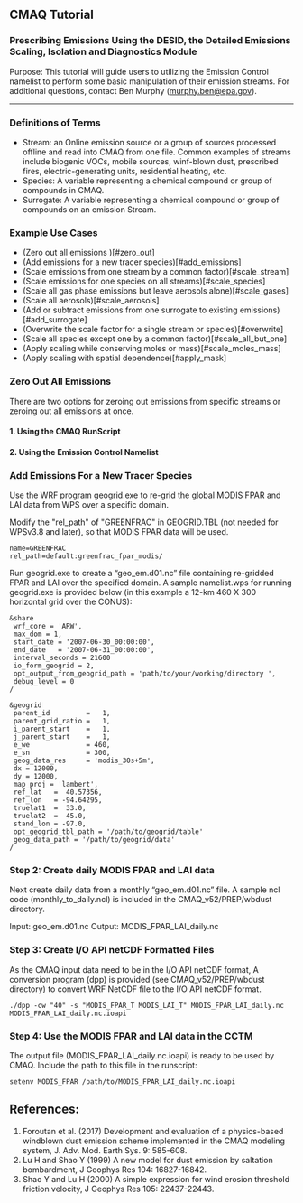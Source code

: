 ## CMAQ Tutorial ##
### Prescribing Emissions Using the DESID, the Detailed Emissions Scaling, Isolation and Diagnostics Module ###
Purpose: This tutorial will guide users to utilizing the Emission Control namelist to perform some basic manipulation 
of their emission streams. For additional questions, contact Ben Murphy (murphy.ben@epa.gov).

------------

### Definitions of Terms
- Stream: an Online emission source or a group of sources processed offline and read into CMAQ from one file. Common 
examples of streams include biogenic VOCs, mobile sources, winf-blown dust, prescribed fires, electric-generating units, 
residential heating, etc.  
- Species: A variable representing a chemical compound or group of compounds in CMAQ.  
- Surrogate: A variable representing a chemical compound or group of compounds on an emission Stream.  

### Example Use Cases
- (Zero out all emissions )[#zero_out]  
- (Add emissions for a new tracer species)[#add_emissions]  
- (Scale emissions from one stream by a common factor)[#scale_stream]  
- (Scale emissions for one species on all streams)[#scale_species]  
- (Scale all gas phase emissions but leave aerosols alone)[#scale_gases]  
- (Scale all aerosols)[#scale_aerosols]  
- (Add or subtract emissions from one surrogate to existing emissions)[#add_surrogate]  
- (Overwrite the scale factor for a single stream or species)[#overwrite]  
- (Scale all species except one by a common factor)[#scale_all_but_one]  
- (Apply scaling while conserving moles or mass)[#scale_moles_mass]  
- (Apply scaling with spatial dependence)[#apply_mask]  


<a id=zero_out></a>
### Zero Out All Emissions 
There are two options for zeroing out emissions from specific streams or zeroing out all emissions at once.

#### 1. Using the CMAQ RunScript


#### 2. Using the Emission Control Namelist



<a id=add_emissions></a>
### Add Emissions For a New Tracer Species

Use the WRF program geogrid.exe to re-grid the global MODIS FPAR and LAI data from WPS over a specific domain.

Modify the "rel_path" of "GREENFRAC" in GEOGRID.TBL (not needed for WPSv3.8 and later), so that MODIS FPAR data will be used.

```
name=GREENFRAC
rel_path=default:greenfrac_fpar_modis/
```


Run geogrid.exe to create a “geo_em.d01.nc” file containing re-gridded FPAR and LAI over the specified domain. A sample namelist.wps for running geogrid.exe is provided below (in this example a 12-km 460 X 300 horizontal grid over the CONUS):

```
&share
 wrf_core = 'ARW',
 max_dom = 1,
 start_date = '2007-06-30_00:00:00',
 end_date   = '2007-06-31_00:00:00',
 interval_seconds = 21600
 io_form_geogrid = 2,
 opt_output_from_geogrid_path = 'path/to/your/working/directory ',
 debug_level = 0
/

&geogrid
 parent_id         =   1,
 parent_grid_ratio =   1,
 i_parent_start    =   1,
 j_parent_start    =   1,
 e_we              = 460,
 e_sn              = 300,
 geog_data_res     = 'modis_30s+5m',
 dx = 12000,
 dy = 12000,
 map_proj = 'lambert',
 ref_lat   =  40.57356,
 ref_lon   = -94.64295,
 truelat1  =  33.0,
 truelat2  =  45.0,
 stand_lon = -97.0,
 opt_geogrid_tbl_path = '/path/to/geogrid/table'
 geog_data_path = '/path/to/geogrid/data'
/
```

### Step 2: Create daily MODIS FPAR and LAI data

Next create daily data from a monthly “geo_em.d01.nc” file. A sample ncl code (monthly_to_daily.ncl) is included in the CMAQ_v52/PREP/wbdust directory.

Input: geo_em.d01.nc
Output: MODIS_FPAR_LAI_daily.nc


### Step 3: Create I/O API netCDF Formatted Files

As the CMAQ input data need to be in the I/O API netCDF format, A conversion program (dpp) is provided (see CMAQ_v52/PREP/wbdust directory) to convert WRF NetCDF file to the I/O API netCDF format.

```
./dpp -cw "40" -s "MODIS_FPAR_T MODIS_LAI_T" MODIS_FPAR_LAI_daily.nc MODIS_FPAR_LAI_daily.nc.ioapi
```

### Step 4: Use the MODIS FPAR and LAI data in the CCTM

The output file (MODIS_FPAR_LAI_daily.nc.ioapi) is ready to be used by CMAQ. Include the path to this file in the runscript:

```
setenv MODIS_FPAR /path/to/MODIS_FPAR_LAI_daily.nc.ioapi
```

## References:

1. Foroutan et al. (2017) Development and evaluation of a physics-based windblown dust emission scheme implemented in the CMAQ modeling system, J. Adv. Mod. Earth Sys. 9: 585-608.  
2. Lu H and Shao Y (1999) A new model for dust emission by saltation bombardment, J Geophys Res 104: 16827-16842.
3. Shao Y and Lu H (2000) A simple expression for wind erosion threshold friction velocity, J Geophys Res 105: 22437-22443.

